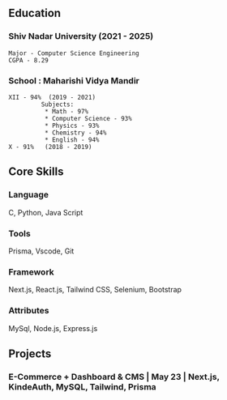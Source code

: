 ## Education
### Shiv Nadar University (2021 - 2025)
```
Major - Computer Science Engineering
CGPA - 8.29
```
### School : Maharishi Vidya Mandir 
```
XII - 94%  (2019 - 2021)
         Subjects:
          * Math - 97%
          * Computer Science - 93%
          * Physics - 93%
          * Chemistry - 94%
          * English - 94%
X - 91%   (2018 - 2019)
```
## Core Skills
### Language
C, Python, Java Script
### Tools
Prisma, Vscode, Git
### Framework
Next.js, React.js, Tailwind CSS, Selenium, Bootstrap
### Attributes
MySql, Node.js, Express.js

## Projects
### E-Commerce + Dashboard & CMS | May 23 | Next.js, KindeAuth, MySQL, Tailwind, Prisma



